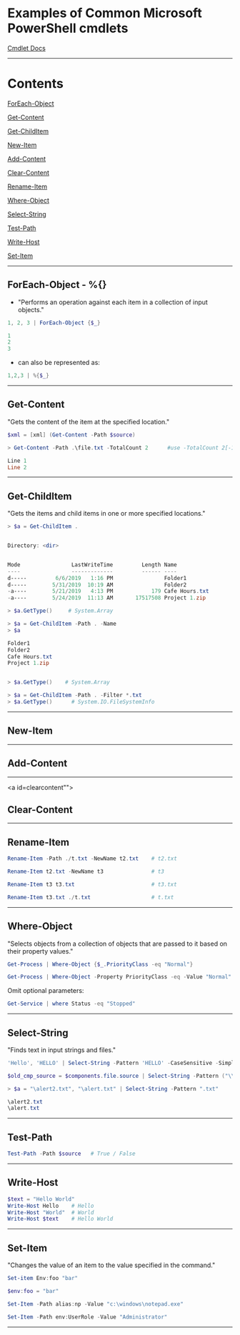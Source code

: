 # Examples of Common Microsoft PowerShell cmdlets

[Cmdlet Docs](https://docs.microsoft.com/en-us/powershell/developer/cmdlet/cmdlet-overview)

---

# Contents

[ForEach-Object](#foreach)

[Get-Content](#getcontent)

[Get-ChildItem](#getchilditem)

[New-Item](#newitem)

[Add-Content](#addcontent)

[Clear-Content](#clearcontent)

[Rename-Item](#renameitem)

[Where-Object](#whereobject)

[Select-String](#selectstring)

[Test-Path](#testpath)

[Write-Host](#writehost)

[Set-Item](#setitem)

[]()


---

<a id="foreach"></a>
## ForEach-Object -  %{}
  - "Performs an operation against each item in a collection of input objects."

  ```PowerShell
  1, 2, 3 | ForEach-Object {$_}

  1
  2
  3
  ```

  - can also be represented as:

  ```PowerShell
  1,2,3 | %{$_}
  ```

---

<a id="getcontent"></a>
## Get-Content
  "Gets the content of the item at the specified location."

  ```PowerShell
  $xml = [xml] (Get-Content -Path $source)
  ```

  ```PowerShell
  > Get-Content -Path .\file.txt -TotalCount 2      #use -TotalCount 2[-1] to get the 2nd line only

  Line 1
  Line 2
  ```

---

<a id="getchilditem"></a>
## Get-ChildItem  
  "Gets the items and child items in one or more specified locations."

  ```PowerShell
  > $a = Get-ChildItem .


  Directory: <dir>


  Mode                LastWriteTime         Length Name
  ----                -------------         ------ ----
  d-----         6/6/2019   1:16 PM                Folder1
  d-----        5/31/2019  10:19 AM                Folder2
  -a----        5/21/2019   4:13 PM            179 Cafe Hours.txt
  -a----        5/24/2019  11:13 AM       17517508 Project 1.zip

  > $a.GetType()     # System.Array
  ```
  ```PowerShell
  > $a = Get-ChildItem -Path . -Name
  > $a

  Folder1
  Folder2
  Cafe Hours.txt
  Project 1.zip


  > $a.GetType()    # System.Array
  ```

  ```PowerShell
  > $a = Get-ChildItem -Path . -Filter *.txt
  > $a.GetType()      # System.IO.FileSystemInfo
  ```

---

<a id="newitem"></a>
## New-Item


---

<a id="addcontent"></a>
## Add-Content  


---

<a id=clearcontent""></a>
## Clear-Content


---

<a id="renameitem"></a>
## Rename-Item

  ```PowerShell
  Rename-Item -Path ./t.txt -NewName t2.txt    # t2.txt

  Rename-Item t2.txt -NewName t3               # t3

  Rename-Item t3 t3.txt                        # t3.txt

  Rename-Item t3.txt ./t.txt                   # t.txt
  ```

---

<a id="whereobject"></a>
## Where-Object
  "Selects objects from a collection of objects that are passed to it based on their property values."

  ```PowerShell
  Get-Process | Where-Object {$_.PriorityClass -eq "Normal"}
  ```

  ```PowerShell
  Get-Process | Where-Object -Property PriorityClass -eq -Value "Normal"
  ```

  Omit optional parameters:
  ```PowerShell
  Get-Service | where Status -eq "Stopped"
  ```

---

<a id="selectstring"></a>
## Select-String
  "Finds text in input strings and files."

  ```PowerShell
  'Hello', 'HELLO' | Select-String -Pattern 'HELLO' -CaseSensitive -SimpleMatch     # SimpleMatch = do not process pattern as a regular expression
  ```

  ```PowerShell
  $old_cmp_source = $components.file.source | Select-String -Pattern ("\\" + $cmp_name + ".txt") | Select-Object -First 1
  ```

  ```PowerShell
  > $a = "\alert2.txt", "\alert.txt" | Select-String -Pattern ".txt"  

  \alert2.txt
  \alert.txt
  ```
---

<a id="testpath"></a>
## Test-Path
  ```PowerShell
  Test-Path -Path $source   # True / False
  ```

---

<a id="writehost"></a>
## Write-Host

  ```PowerShell
  $text = "Hello World"
  Write-Host Hello    # Hello
  Write-Host "World"  # World
  Write-Host $text    # Hello World
  ```

---

<a id="setitem"></a>
## Set-Item
  "Changes the value of an item to the value specified in the command."

  ```PowerShell
  Set-item Env:foo "bar"
  ```

  ```PowerShell
  $env:foo = "bar"
  ```

  ```PowerShell
  Set-Item -Path alias:np -Value "c:\windows\notepad.exe"
  ```

  ```PowerShell
  Set-Item -Path env:UserRole -Value "Administrator"
  ```


---
